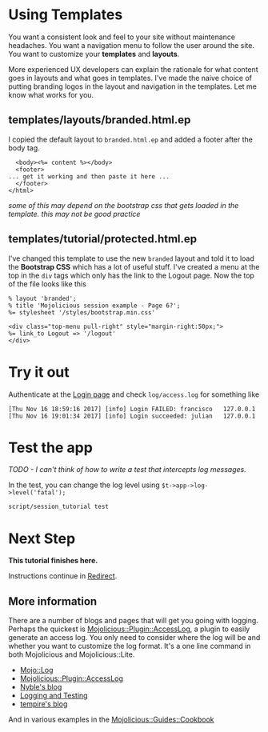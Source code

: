 # Using Templates

You want a consistent look and feel to your site without maintenance headaches.
You want a navigation menu to follow the user around the site.
You want to customize your **templates** and **layouts**.

More experienced UX developers can explain the rationale for what content
goes in layouts and what goes in templates.  I've made the naive choice
of putting branding logos in the layout and navigation in the templates.
Let me know what works for you.

## templates/layouts/branded.html.ep
I copied the default layout to `branded.html.ep` and added a footer after the body tag.
```
  <body><%= content %></body>
  <footer>
... get it working and then paste it here ...
  </footer>
</html>
```
_some of this may depend on the bootstrap css that gets loaded in the template.
this may not be good practice_

## templates/tutorial/protected.html.ep
I've changed this template to use the new `branded` layout and told it to
load the **Bootstrap CSS** which has a lot of useful stuff.
I've created a menu at the top in the `div` tags which only has
the link to the Logout page.
Now the top of the file looks like this
```
% layout 'branded';
% title 'Mojolicious session example - Page 6?';
%= stylesheet '/styles/bootstrap.min.css'

<div class="top-menu pull-right" style="margin-right:50px;">
%= link_to Logout => '/logout'
</div>

```

# Try it out

Authenticate at the [Login page](https://localhost:3000/login)
and check `log/access.log` for something like 
```
[Thu Nov 16 18:59:16 2017] [info] Login FAILED: francisco	127.0.0.1
[Thu Nov 16 19:01:34 2017] [info] Login succeeded: julian	127.0.0.1
```

# Test the app

_TODO - I can't think of how to write a test that intercepts log messages._

In the test, you can change the log level using
`$t->app->log->level('fatal');`

```
script/session_tutorial test 
```


# Next Step

**This tutorial finishes here.**

Instructions continue in [Redirect](Redirect.md).

## More information
There are a number of blogs and pages that
will get you going with logging.  Perhaps the quickest is
[Mojolicious::Plugin::AccessLog](https://metacpan.org/pod/Mojolicious::Plugin::AccessLog),
a plugin to easily generate an access log.  You only need to consider where the
log will be and whether you want to customize the log format.  It's a one line command
in both Mojolicious and Mojolicious::Lite.

* [Mojo::Log](http://mojolicious.org/perldoc/Mojo/Log)
* [Mojolicious::Plugin::AccessLog](https://metacpan.org/pod/Mojolicious::Plugin::AccessLog)
* [Nyble's blog](http://pseudopoint.net/wp/?p=190)
* [Logging and Testing](https://groups.google.com/forum/#!topic/mojolicious/X09J7ms7MQw)
* [tempire's blog](http://blogs.perl.org/users/tempire/2011/02/logginz-ur-console-with-mojolicious.html)

And in various examples in the 
[Mojolicious::Guides::Cookbook](http://mojolicio.us/perldoc/Mojolicious/Guides/Cookbook)
